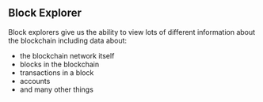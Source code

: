## Block Explorer

Block explorers give us the ability to view lots of different information about the blockchain including data about:

- the blockchain network itself
- blocks in the blockchain
- transactions in a block
- accounts
- and many other things

